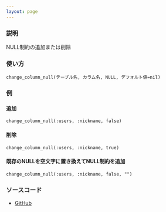 ```yaml
---
layout: page
---
```


### 説明

NULL制約の追加または削除

### 使い方

    change_column_null(テーブル名, カラム名, NULL, デフォルト値=nil)

### 例

#### 追加

    change_column_null(:users, :nickname, false)

#### 削除

    change_column_null(:users, :nickname, true)

#### 既存のNULLを空文字に置き換えてNULL制約を追加

    change_column_null(:users, :nickname, false, "")

### ソースコード

- [GitHub](https://github.com/rails/rails/blob/984c3ef2775781d47efa9f541ce570daa2434a80/activerecord/lib/active_record/connection_adapters/abstract/schema_statements.rb#L717)
